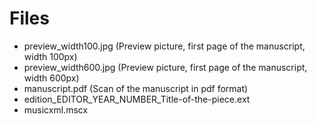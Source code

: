 # Files

* preview_width100.jpg (Preview picture, first page of the manuscript, width 100px)
* preview_width600.jpg (Preview picture, first page of the manuscript, width 600px)
* manuscript.pdf (Scan of the manuscript in pdf format)
* edition_EDITOR_YEAR_NUMBER_Title-of-the-piece.ext
* musicxml.mscx
